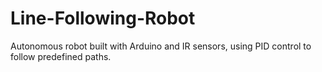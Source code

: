 # Line-Following-Robot
Autonomous robot built with Arduino and IR sensors, using PID control to follow predefined paths.
